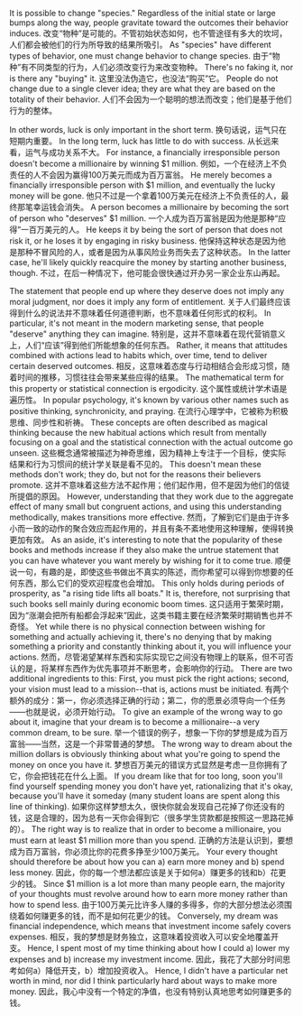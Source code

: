 It  is  possible  to  change  "species."   Regardless  of  the  initial  state  or  large bumps  along  the  way,  people  gravitate  toward  the  outcomes  their  behavior induces. 
改变“物种”是可能的。不管初始状态如何，也不管途径有多大的坎坷，人们都会被他们的行为所导致的结果所吸引。
As  "species"  have  different  types  of  behavior,  one  must  change behavior to change species. 
由于“物种”有不同类型的行为，人们必须改变行为来改变物种。
There's no faking it, nor is there any "buying" it. 
这里没法伪造它，也没法“购买”它。
People do not change due to a single clever idea; they are what they are based on the totality of their behavior. 
人们不会因为一个聪明的想法而改变；他们是基于他们行为的整体。

In other words, luck is only important in the short term. 
换句话说，运气只在短期内重要。
In the long term, luck has little to do with success. 
从长远来看，运气与成功关系不大。
For instance, a financially irresponsible person doesn't  become  a  millionaire  by  winning  $1  million. 
例如，一个在经济上不负责任的人不会因为赢得100万美元而成为百万富翁。
He  merely  becomes  a financially irresponsible person with $1 million, and eventually the lucky money will be gone. 
他只不过是一个拿着100万美元在经济上不负责任的人，最终那笔幸运钱会消失。
A person becomes a millionaire by becoming the sort of person who "deserves" $1 million. 
一个人成为百万富翁是因为他是那种“应得”一百万美元的人。
He keeps it by being the sort of person that does not risk it, or he loses it by engaging in risky business. 
他保持这种状态是因为他是那种不冒风险的人，或者是因为从事风险业务而失去了这种状态。
In the latter case, he'll likely quickly reacquire the money by starting another business, though. 
不过，在后一种情况下，他可能会很快通过开办另一家企业东山再起。

The statement that people end up where they deserve does not  imply  any moral judgment, nor does it imply any form of entitlement. 
关于人们最终应该得到什么的说法并不意味着任何道德判断，也不意味着任何形式的权利。
In particular, it's not meant in the modern marketing sense, that people "deserve" anything they can imagine. 
特别是，这并不意味着在现代营销意义上，人们“应该”得到他们所能想象的任何东西。
Rather,  it  means  that  attitudes  combined  with  actions  lead  to  habits which, over time, tend to deliver certain deserved outcomes. 
相反，这意味着态度与行动相结合会形成习惯，随着时间的推移，习惯往往会带来某些应得的结果。
The mathematical term  for  this  property  or  statistical  connection  is  ergodicity. 
这个属性或统计学术语是遍历性。
In  popular psychology,  it's  known  by  various  other  names  such  as  positive  thinking, synchronicity,  and  praying. 
在流行心理学中，它被称为积极思维、同步性和祈祷。
These  concepts  are  often  described  as  magical thinking because the new habitual actions which result from mentally focusing on a goal and the statistical connection with the actual outcome go unseen. 
这些概念通常被描述为神奇思维，因为精神上专注于一个目标，使实际结果和行为习惯间的统计学关联是看不见的。
This doesn't mean these methods don't work; they do, but not for the reasons their believers promote. 
这并不意味着这些方法不起作用；他们起作用，但不是因为他们的信徒所提倡的原因。
However, understanding that they work due to the aggregate effect  of  many  small  but  congruent  actions,  and  using  this  understanding methodically, makes transitions more effective. 
然而，了解到它们是由于许多小而一致的动作的聚合效应而起作用的，并且有条不紊地使用这种理解，使得转换更加有效。
As an aside, it's interesting to note that the popularity of these books and methods increase if they also make the untrue statement that you can have whatever you want merely by wishing for it to come true. 
顺便说一句，有趣的是，即使这些书做出不真实的陈述，而你希望可以得到你想要的任何东西，那么它们的受欢迎程度也会增加。
This only holds during periods of prosperity, as "a rising tide lifts all  boats."  It  is,  therefore,  not  surprising  that  such  books  sell  mainly  during economic  boom  times. 
这只适用于繁荣时期，因为“涨潮会把所有船都会浮起来”因此，这类书籍主要在经济繁荣时期销售也并不奇怪。
Yet  while  there  is  no  physical  connection  between wishing  for  something  and  actually  achieving  it,  there's  no  denying  that  by making something a priority and constantly thinking about it, you will influence your actions. 
然而，尽管渴望某样东西和实际实现它之间没有物理上的联系，但不可否认的是，将某样东西作为优先事项并不断思考，会影响你的行动。
There are two additional ingredients to this: First, you must pick the  right  actions;  second,  your  vision must  lead  to  a  mission--that  is,  actions must be initiated. 
有两个额外的成分：第一，你必须选择正确的行动；第二，你的愿景必须导向一个任务——也就是说，必须开始行动。
To give an example of the wrong way to go about it, imagine that your dream is to become a millionaire--a very common dream, to be sure. 
举一个错误的例子，想象一下你的梦想是成为百万富翁——当然，这是一个非常普通的梦想。
The wrong way to dream about the million dollars is obviously thinking about what you're going to spend the money on once you have it. 
梦想百万美元的错误方式显然是考虑一旦你拥有了它，你会把钱花在什么上面。
If you dream like that for  too  long,  soon  you'll  find  yourself  spending  money  you  don't  have  yet, rationalizing that it's okay, because you'll have it someday (many student loans are spent along this line of thinking). 
如果你这样梦想太久，很快你就会发现自己花掉了你还没有的钱，这是合理的，因为总有一天你会得到它（很多学生贷款都是按照这一思路花掉的）。
The right way is to realize that in order to become a millionaire, you must earn at least $1 million more than you spend. 
正确的方法是认识到，要想成为百万富翁，你必须比你的花费多挣至少100万美元。
Your every thought should therefore be about how you can a) earn more money and b) spend less money. 
因此，你的每一个想法都应该是关于如何a）赚更多的钱和b）花更少的钱。
Since $1 million is a lot more than many people earn, the  majority  of  your  thoughts  must  revolve  around  how  to  earn  more  money rather  than  how  to  spend  less. 
由于100万美元比许多人赚的多得多，你的大部分想法必须围绕着如何赚更多的钱，而不是如何花更少的钱。
Conversely,  my  dream  was  financial independence,  which  means  that  investment  income  safely  covers  expenses. 
相反，我的梦想是财务独立，这意味着投资收入可以安全地覆盖开支。
Hence,  I  spent  most  of  my  time  thinking  about  how  I  could  a)  lower  my expenses  and  b)  increase  my  investment  income. 
因此，我花了大部分时间思考如何a）降低开支，b）增加投资收入。
Hence,  I  didn't  have  a particular  net  worth  in  mind,  nor  did  I  think  particularly  hard  about  ways  to make more money.
因此，我心中没有一个特定的净值，也没有特别认真地思考如何赚更多的钱。
